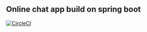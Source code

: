 ## Online chat app build on spring boot

[![CircleCI](https://circleci.com/gh/shiiyan/stoneconvo_springboot.svg?style=svg)](https://circleci.com/gh/shiiyan/stoneconvo_springboot)